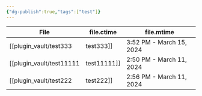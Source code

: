 ```yaml
---
{"dg-publish":true,"tags":["test"]}
---
```


| File                                     | file.ctime               | file.mtime                |
| ---------------------------------------- | ------------------------ | ------------------------- |
| [[plugin_vault/test333|test333]]     | 3:52 PM - March 15, 2024 | 12:33 AM - March 17, 2024 |
| [[plugin_vault/test11111|test11111]] | 2:50 PM - March 11, 2024 | 12:40 AM - March 17, 2024 |
| [[plugin_vault/test222|test222]]     | 2:56 PM - March 11, 2024 | 12:41 AM - March 17, 2024 |


